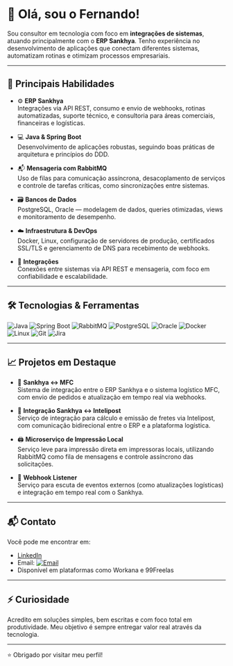 # 👋 Olá, sou o Fernando!

Sou consultor em tecnologia com foco em **integrações de sistemas**, atuando principalmente com o **ERP Sankhya**. Tenho experiência no desenvolvimento de aplicações que conectam diferentes sistemas, automatizam rotinas e otimizam processos empresariais.

---

## 🚀 Principais Habilidades

- ⚙️ **ERP Sankhya**  
  Integrações via API REST, consumo e envio de webhooks, rotinas automatizadas, suporte técnico, e consultoria para áreas comerciais, financeiras e logísticas.

- 💻 **Java & Spring Boot**  
  Desenvolvimento de aplicações robustas, seguindo boas práticas de arquitetura e princípios do DDD.

- 📬 **Mensageria com RabbitMQ**  
  Uso de filas para comunicação assíncrona, desacoplamento de serviços e controle de tarefas críticas, como sincronizações entre sistemas.

- 🗃️ **Bancos de Dados**  
  PostgreSQL, Oracle — modelagem de dados, queries otimizadas, views e monitoramento de desempenho.

- ☁️ **Infraestrutura & DevOps**  
  Docker, Linux, configuração de servidores de produção, certificados SSL/TLS e gerenciamento de DNS para recebimento de webhooks.

- 🔗 **Integrações**  
  Conexões entre sistemas via API REST e mensageria, com foco em confiabilidade e escalabilidade.

---

## 🛠️ Tecnologias & Ferramentas

![Java](https://img.shields.io/badge/Java-ED8B00?style=flat&logo=java&logoColor=white)
![Spring Boot](https://img.shields.io/badge/Spring_Boot-6DB33F?style=flat&logo=spring-boot&logoColor=white)
![RabbitMQ](https://img.shields.io/badge/RabbitMQ-FF6600?style=flat&logo=rabbitmq&logoColor=white)
![PostgreSQL](https://img.shields.io/badge/PostgreSQL-336791?style=flat&logo=postgresql&logoColor=white)
![Oracle](https://img.shields.io/badge/Oracle-F80000?style=flat&logo=oracle&logoColor=white)
![Docker](https://img.shields.io/badge/Docker-2496ED?style=flat&logo=docker&logoColor=white)
![Linux](https://img.shields.io/badge/Linux-FCC624?style=flat&logo=linux&logoColor=black)
![Git](https://img.shields.io/badge/Git-F05032?style=flat&logo=git&logoColor=white)
![Jira](https://img.shields.io/badge/Jira-0052CC?style=flat&logo=jira&logoColor=white)

---

## 📈 Projetos em Destaque

- 🔄 **Sankhya ↔ MFC**  
  Sistema de integração entre o ERP Sankhya e o sistema logístico MFC, com envio de pedidos e atualização em tempo real via webhooks.

- 🚚 **Integração Sankhya ↔ Intelipost**  
  Serviço de integração para cálculo e emissão de fretes via Intelipost, com comunicação bidirecional entre o ERP e a plataforma logística.

- 🖨️ **Microserviço de Impressão Local**  
  Serviço leve para impressão direta em impressoras locais, utilizando RabbitMQ como fila de mensagens e controle assíncrono das solicitações.

- 📡 **Webhook Listener**  
  Serviço para escuta de eventos externos (como atualizações logísticas) e integração em tempo real com o Sankhya.

---

## 📬 Contato

Você pode me encontrar em:
- [LinkedIn](https://www.linkedin.com/in/fernando-tavares-de-lima-411689119) 
- Email: [![Email](https://img.shields.io/badge/-Email-0072C6?style=for-the-badge&logo=microsoft-outlook&logoColor=white)](mailto:fernando_lima_21@hotmail.com)
- Disponível em plataformas como Workana e 99Freelas

---

## ⚡ Curiosidade

Acredito em soluções simples, bem escritas e com foco total em produtividade. Meu objetivo é sempre entregar valor real através da tecnologia.

---

⭐ Obrigado por visitar meu perfil!
